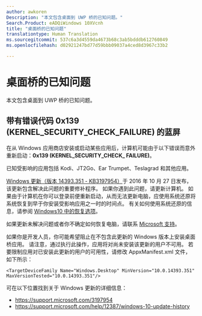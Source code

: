 ```yaml
---
author: awkoren
Description: "本文包含桌面到 UWP 桥的已知问题。"
Search.Product: eADQiWindows 10XVcnh
title: "桌面桥的已知问题"
translationtype: Human Translation
ms.sourcegitcommit: 537c6a3d4559da4673b68c3ab5bdddb612760849
ms.openlocfilehash: d02921247bd77d59bbb09037a4ced8d3967c33b2

---
```

# 桌面桥的已知问题

本文包含桌面到 UWP 桥的已知问题。

## 带有错误代码 0x139 (KERNEL_SECURITY_CHECK_FAILURE) 的蓝屏

在从 Windows 应用商店安装或启动某些应用后，计算机可能由于以下错误而意外重新启动：**0x139 (KERNEL\_SECURITY\_CHECK\_ FAILURE)**。

已知受影响的应用包括 Kodi、JT2Go、Ear Trumpet、Teslagrad 和其他应用。

[Windows 更新（版本 14393.351 - KB3197954）](https://support.microsoft.com/kb/3197954)于 2016 年 10 月 27 日发布，该更新包含解决此问题的重要修补程序。 如果你遇到此问题，请更新计算机。 如果由于计算机在你可以登录前便重新启动，从而无法更新电脑，应使用系统还原将系统恢复到早于你安装受影响应用之一时的时间点。 有关如何使用系统还原的信息，请参阅 [Windows10 中的恢复选项](https://support.microsoft.com/en-us/help/12415/windows-10-recovery-options)。 

如果更新未解决问题或者你不确定如何恢复电脑，请联系 [Microsoft 支持](https://support.microsoft.com/contactus/)。 

如果你是开发人员，你可能希望阻止在不包含此更新的 Windows 版本上安装桌面桥应用。 请注意，通过执行此操作，应用将对尚未安装该更新的用户不可用。 若要限制应用对已安装此更新的用户的可用性，请修改 AppxManifest.xml 文件，如下所示：

```<TargetDeviceFamily Name="Windows.Desktop" MinVersion="10.0.14393.351" MaxVersionTested="10.0.14393.351"/>```

可在以下位置找到关于 Windows 更新的详细信息： 
* https://support.microsoft.com/3197954
* https://support.microsoft.com/help/12387/windows-10-update-history


<!--HONumber=Nov16_HO1-->


